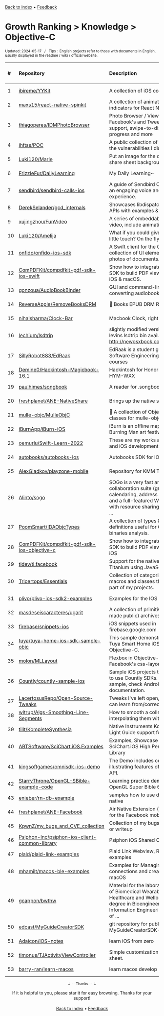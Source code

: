 <a href="https://github.com/GrowingGit/GitHub-English-Top-Charts#github-english-top-charts">Back to index</a> • <a href="/content/docs/feedback.md">Feedback</a>

# Growth Ranking > Knowledge > Objective-C
<sub>Updated: 2024-05-17&nbsp;&nbsp;&nbsp;/&nbsp;&nbsp;&nbsp;Tips：English projects refer to those with documents in English, usually displayed in the readme / wiki / official website.</sub>

|#|Repository|Description|Stars|Average daily growth|Updated|
|:-|:-|:-|:-|:-|:-|
|1|[ibireme/YYKit](https://github.com/ibireme/YYKit)|A collection of iOS components.|13985|3|2024-04-19|
|2|[maxs15/react-native-spinkit](https://github.com/maxs15/react-native-spinkit)|A collection of animated loading indicators for React Native|2347|1|2023-11-18|
|3|[thiagoperes/IDMPhotoBrowser](https://github.com/thiagoperes/IDMPhotoBrowser)|Photo Browser / Viewer inspired by Facebook's and Tweetbot's with ARC support, swipe-to-dismiss, image progress and more|2707|1|2024-04-11|
|4|[jhftss/POC](https://github.com/jhftss/POC)|A public collection of POCs & Exploits for the vulnerabilities I discovered|347|1|2024-03-01|
|5|[Luki120/Marie](https://github.com/Luki120/Marie)|Put an image for the dialer, passcode, or share sheet background on the fly|2|0|2024-01-17|
|6|[FrizzleFur/DailyLearning](https://github.com/FrizzleFur/DailyLearning)|My Daily Learning~|59|0|2024-02-05|
|7|[sendbird/sendbird-calls-ios](https://github.com/sendbird/sendbird-calls-ios)|A guide of Sendbird Calls SDK for iOS for an engaging voice and video call experience. |11|0|2024-04-05|
|8|[DerekSelander/gcd_internals](https://github.com/DerekSelander/gcd_internals)|Showcases libdispatch lesser known APIs with examples & structs|5|0|2024-05-15|
|9|[xujingzhou/FunVideo](https://github.com/xujingzhou/FunVideo)|A series of embeddable theme into video, include animation and voice.|21|0|2024-05-03|
|10|[Luki120/Amelija](https://github.com/Luki120/Amelija)|What if you could give your wallpapers, a little touch? On the fly, of course|10|0|2024-02-25|
|11|[onfido/onfido-ios-sdk](https://github.com/onfido/onfido-ios-sdk)|A Swift client for the Onfido API and a collection of UI elements to capture photos of documents.|101|0|2024-05-16|
|12|[ComPDFKit/compdfkit-pdf-sdk-ios-swift](https://github.com/ComPDFKit/compdfkit-pdf-sdk-ios-swift)|Show how to integrate ComPDFKit PDF SDK to build PDF viewer and editor on iOS & macOS.|13|0|2024-05-10|
|13|[gonzoua/AudioBookBinder](https://github.com/gonzoua/AudioBookBinder)|GUI and command-line utility for converting audiobooks to m4b format|212|0|2024-02-05|
|14|[ReverseApple/RemoveBooksDRM](https://github.com/ReverseApple/RemoveBooksDRM)| Books EPUB DRM Removal|34|0|2024-04-03|
|15|[nihalsharma/Clock-Bar](https://github.com/nihalsharma/Clock-Bar)|Macbook   Clock, right on the touch bar|297|0|2024-04-18|
|16|[lechium/lsdtrip](https://github.com/lechium/lsdtrip)|slightly modified version of jonathan levins lsdtrip bin available at http://newosxbook.com/tools/lsdtrip.html|14|0|2024-03-24|
|17|[SillyRobot883/EdRaak](https://github.com/SillyRobot883/EdRaak)|EdRaak is a student group project for the Software Engineering (CS290, CS392) courses |5|0|2024-05-16|
|18|[Demine0/Hackintosh-Magicbook-16.1](https://github.com/Demine0/Hackintosh-Magicbook-16.1)|Hackintosh for Honor Magicbook 16.1 HYM-WXX|3|0|2024-05-09|
|19|[paulhimes/songbook](https://github.com/paulhimes/songbook)|A reader for .songbook files|2|0|2024-01-21|
|20|[freshplanet/ANE-NativeShare](https://github.com/freshplanet/ANE-NativeShare)|Brings up the native share dialog|25|0|2024-03-27|
|21|[mulle-objc/MulleObjC](https://github.com/mulle-objc/MulleObjC)|💎 A collection of Objective-C root classes for mulle-objc|51|0|2024-02-06|
|22|[iBurnApp/iBurn-iOS](https://github.com/iBurnApp/iBurn-iOS)|iBurn is an offline map and guide for the Burning Man art festival.|69|0|2024-04-08|
|23|[oemurlu/Swift-Learn-2022](https://github.com/oemurlu/Swift-Learn-2022)|These are my works about learning Swift and iOS development|4|0|2024-03-16|
|24|[autobooks/autobooks-ios](https://github.com/autobooks/autobooks-ios)|Autobooks SDK for iOS|4|0|2024-05-13|
|25|[AlexGladkov/playzone-mobile](https://github.com/AlexGladkov/playzone-mobile)|Repository for KMM Tutorial video|24|0|2024-02-20|
|26|[Alinto/sogo](https://github.com/Alinto/sogo)|SOGo is a very fast and scalable modern collaboration suite (groupware). It offers calendaring, address book management, and a full-featured Webmail client along with resource sharing and permission h ...|1704|0|2024-05-16|
|27|[PoomSmart/IDAObjcTypes](https://github.com/PoomSmart/IDAObjcTypes)|A collection of types & functions definitions useful for Objective-C binaries analysis.|299|0|2024-02-20|
|28|[ComPDFKit/compdfkit-pdf-sdk-ios-objective-c](https://github.com/ComPDFKit/compdfkit-pdf-sdk-ios-objective-c)|Show how to integrate ComPDFKit PDF SDK to build PDF viewer and editor on iOS|13|0|2023-12-13|
|29|[tidev/ti.facebook](https://github.com/tidev/ti.facebook)|Support for the native Facebook SDK in Titanium using JavaScript|50|0|2024-03-06|
|30|[Tricertops/Essentials](https://github.com/Tricertops/Essentials)|Collection of categories, functions, macros and classes that are essential part of my projects.|18|0|2024-02-17|
|31|[plivo/plivo-ios-sdk2-examples](https://github.com/plivo/plivo-ios-sdk2-examples)|Examples for the IOS SDK version 2|10|0|2024-04-09|
|32|[masdeseiscaracteres/ugarit](https://github.com/masdeseiscaracteres/ugarit)|A collection of primitive private (now made public) archives|6|0|2024-02-06|
|33|[firebase/snippets-ios](https://github.com/firebase/snippets-ios)|iOS snippets used in firebase.google.com|127|0|2024-05-16|
|34|[tuya/tuya-home-ios-sdk-sample-objc](https://github.com/tuya/tuya-home-ios-sdk-sample-objc)|This sample demonstrates how to use Tuya Smart Home iOS SDK features in Objective-C.|14|0|2024-04-11|
|35|[molon/MLLayout](https://github.com/molon/MLLayout)|Flexbox in Objective-C, using Facebook's css-layout.|251|0|2024-04-09|
|36|[Countly/countly-sample-ios](https://github.com/Countly/countly-sample-ios)|Sample iOS projects to demonstrate how to use Countly SDKs. For Android sample, check Android repository and documentation.|32|0|2024-03-22|
|37|[LacertosusRepo/Open-Source-Tweaks](https://github.com/LacertosusRepo/Open-Source-Tweaks)|Tweaks I've left open, maybe someone can learn from/correct them.|266|0|2024-03-17|
|38|[wltrup/Algs-Smoothing-Line-Segments](https://github.com/wltrup/Algs-Smoothing-Line-Segments)|How to smooth a collection of points by interpolating them with Bezier curves.|2|0|2024-04-07|
|39|[tillt/KompleteSynthesia](https://github.com/tillt/KompleteSynthesia)|Native Instruments Komplete Kontrol Light Guide support for Synthesia|24|0|2024-04-27|
|40|[ABTSoftware/SciChart.iOS.Examples](https://github.com/ABTSoftware/SciChart.iOS.Examples)|Examples, Showcase & Tutorials for SciChart.iOS High Performance Charting Library|158|0|2024-03-27|
|41|[kingsoftgames/omnisdk-ios-demo](https://github.com/kingsoftgames/omnisdk-ios-demo)|The Demo includes code examples illustrating features of the OmniSDK iOS API.|3|0|2023-12-05|
|42|[StarryThrone/OpenGL-SBible-example-code](https://github.com/StarryThrone/OpenGL-SBible-example-code)|Learning practice demo for examples in OpenGL Super Bible 6th|12|0|2024-03-06|
|43|[enieber/rn-db-example](https://github.com/enieber/rn-db-example)|samples how to use database with react native|6|0|2024-05-14|
|44|[freshplanet/ANE-Facebook](https://github.com/freshplanet/ANE-Facebook)|Air Native Extension (iOS and Android) for the Facebook mobile SDK|222|0|2024-05-13|
|45|[KpwnZ/my_bugs_and_CVE_collection](https://github.com/KpwnZ/my_bugs_and_CVE_collection)|Collection of my bugs and CVE, with PoC or writeup|47|0|2024-03-31|
|46|[Psiphon-Inc/psiphon-ios-client-common-library](https://github.com/Psiphon-Inc/psiphon-ios-client-common-library)|Psiphon iOS Shared Client Library|9|0|2024-02-15|
|47|[plaid/plaid-link-examples](https://github.com/plaid/plaid-link-examples)|Plaid Link Webview, ReactNative examples|63|0|2024-04-17|
|48|[mhamilt/macos-ble-examples](https://github.com/mhamilt/macos-ble-examples)|Examples for Managing Client connections and creating a peripheral on macOS|20|0|2024-01-01|
|49|[gcappon/bwthw](https://github.com/gcappon/bwthw)|Material for the laboratory of the course of Biomedical Wearable Technology for Healthcare and Wellbeing, Master's degree in Bioengineering, Department of Information Engineering (DEI), University of  ...|7|0|2024-02-04|
|50|[edcast/MyGuideCreatorSDK](https://github.com/edcast/MyGuideCreatorSDK)|git repository for publish MyGuideCreatorSDK on Cocoapod repo|2|0|2023-11-20|
|51|[Adaicon/iOS-notes](https://github.com/Adaicon/iOS-notes)|learn iOS from zero|4|0|2023-12-07|
|52|[timonus/TJActivityViewController](https://github.com/timonus/TJActivityViewController)|Simple customization for the iOS share sheet.|54|0|2024-03-14|
|53|[barry-ran/learn-macos](https://github.com/barry-ran/learn-macos)|learn macos develop|20|0|2024-05-11|

<div align="center">
    <p><sub>↓ -- Thanks -- ↓</sub></p>
    If it is helpful to you, please star it for easy browsing. Thanks for your support!
</div>

<br/>

<div align="center"><a href="https://github.com/GrowingGit/GitHub-English-Top-Charts#github-english-top-charts">Back to index</a> • <a href="/content/docs/feedback.md">Feedback</a></div>
